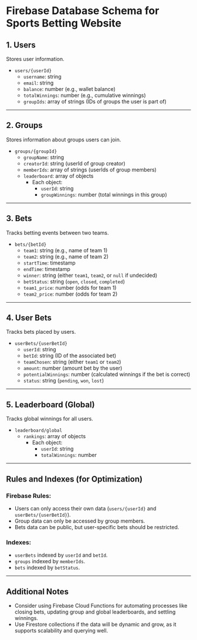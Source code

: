 # Firebase Database Schema for Sports Betting Website

## 1. Users
Stores user information.

- `users/{userId}`
  - `username`: string
  - `email`: string
  - `balance`: number (e.g., wallet balance)
  - `totalWinnings`: number (e.g., cumulative winnings)
  - `groupIds`: array of strings (IDs of groups the user is part of)

---

## 2. Groups
Stores information about groups users can join.

- `groups/{groupId}`
  - `groupName`: string
  - `creatorId`: string (userId of group creator)
  - `memberIds`: array of strings (userIds of group members)
  - `leaderboard`: array of objects
    - Each object:
      - `userId`: string
      - `groupWinnings`: number (total winnings in this group)

---

## 3. Bets
Tracks betting events between two teams.

- `bets/{betId}`
  - `team1`: string (e.g., name of team 1)
  - `team2`: string (e.g., name of team 2)
  - `startTime`: timestamp
  - `endTime`: timestamp
  - `winner`: string (either `team1`, `team2`, or `null` if undecided)
  - `betStatus`: string (`open`, `closed`, `completed`)
  - `team1_price`: number (odds for team 1)
  - `team2_price`: number (odds for team 2)

---

## 4. User Bets
Tracks bets placed by users.

- `userBets/{userBetId}`
  - `userId`: string
  - `betId`: string (ID of the associated bet)
  - `teamChosen`: string (either `team1` or `team2`)
  - `amount`: number (amount bet by the user)
  - `potentialWinnings`: number (calculated winnings if the bet is correct)
  - `status`: string (`pending`, `won`, `lost`)

---

## 5. Leaderboard (Global)
Tracks global winnings for all users.

- `leaderboard/global`
  - `rankings`: array of objects
    - Each object:
      - `userId`: string
      - `totalWinnings`: number

---

## Rules and Indexes (for Optimization)
### Firebase Rules:
- Users can only access their own data (`users/{userId}` and `userBets/{userBetId}`).
- Group data can only be accessed by group members.
- Bets data can be public, but user-specific bets should be restricted.

### Indexes:
- `userBets` indexed by `userId` and `betId`.
- `groups` indexed by `memberIds`.
- `bets` indexed by `betStatus`.

---

## Additional Notes
- Consider using Firebase Cloud Functions for automating processes like closing bets, updating group and global leaderboards, and settling winnings.
- Use Firestore collections if the data will be dynamic and grow, as it supports scalability and querying well.
